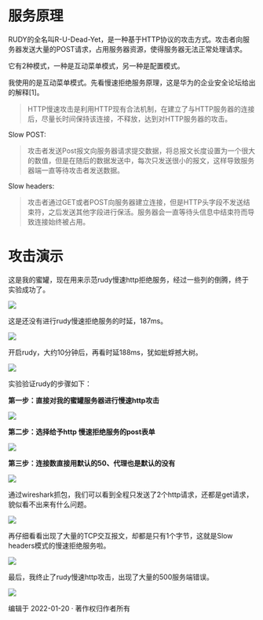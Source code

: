 # 服务原理

RUDY的全名叫R-U-Dead-Yet，是一种基于HTTP协议的攻击方式。攻击者向服务器发送大量的POST请求，占用服务器资源，使得服务器无法正常处理请求。

它有2种模式，一种是互动菜单模式，另一种是配置模式。

我使用的是互动菜单模式。先看慢速拒绝服务原理，这是华为的企业安全论坛给出的解释[1]。

> HTTP慢速攻击是利用HTTP现有合法机制，在建立了与HTTP服务器的连接后，尽量长时间保持该连接，不释放，达到对HTTP服务器的攻击。

Slow POST:

> 攻击者发送Post报文向服务器请求提交数据，将总报文长度设置为一个很大的数值，但是在随后的数据发送中，每次只发送很小的报文，这样导致服务器端一直等待攻击者发送数据。

Slow headers:

> 攻击者通过GET或者POST向服务器建立连接，但是HTTP头字段不发送结束符，之后发送其他字段进行保活。服务器会一直等待头信息中结束符而导致连接始终被占用。


# 攻击演示

这是我的蜜罐，现在用来示范rudy慢速http拒绝服务，经过一些列的倒腾，终于实验成功了。

![](https://pic2.zhimg.com/v2-1ba133dcf1df04281a58b4e5757630cd_b.webp?consumer=ZHI_MENG)

这是还没有进行rudy慢速拒绝服务的时延，187ms。

![](https://pic1.zhimg.com/v2-ad646f347d64230b9c17b76eca738a50_b.webp?consumer=ZHI_MENG)

开启rudy，大约10分钟后，再看时延188ms，犹如蚍蜉撼大树。

![](https://pic3.zhimg.com/v2-5e6aad29c10b2a11f49004b4388b88f6_b.webp?consumer=ZHI_MENG)

实验验证rudy的步骤如下：

**第一步：直接对我的蜜罐服务器进行慢速http攻击**

![](https://pic1.zhimg.com/v2-5a5dc32fc58b5416f0196e1c6aafc8ac_b.webp?consumer=ZHI_MENG)

**第二步：选择给予http 慢速拒绝服务的post表单**

![](https://pic1.zhimg.com/v2-e0e246be411fa92cbc286c3119e19a78_b.webp?consumer=ZHI_MENG)

**第三步：连接数直接用默认的50、代理也是默认的没有**

![](https://pic3.zhimg.com/v2-f547184661f8c60883cc4c5c81901d92_b.webp?consumer=ZHI_MENG)

通过wireshark抓包，我们可以看到全程只发送了2个http请求，还都是get请求，貌似看不出来有什么问题。

![](https://pic4.zhimg.com/v2-446671a69f6635f03ebb3c4c229bb2eb_b.webp?consumer=ZHI_MENG)

再仔细看看出现了大量的TCP交互报文，却都是只有1个字节，这就是Slow headers模式的慢速拒绝服务啦。

![](https://pic4.zhimg.com/v2-f993912871783e6dcc5ac9f3427c114f_b.webp?consumer=ZHI_MENG)

最后，我终止了rudy慢速http攻击，出现了大量的500服务端错误。

![](https://pic2.zhimg.com/v2-e01e1b75aa49b9cd651488a1263acc11_b.webp?consumer=ZHI_MENG)

编辑于 2022-01-20 · 著作权归作者所有